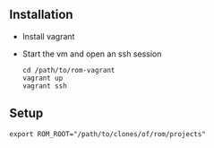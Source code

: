 ## Installation

- Install vagrant

- Start the vm and open an ssh session

  ```
  cd /path/to/rom-vagrant
  vagrant up
  vagrant ssh
  ```

## Setup

```
export ROM_ROOT="/path/to/clones/of/rom/projects"
```
